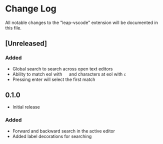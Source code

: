 # Change Log

All notable changes to the "leap-vscode" extension will be documented in this file.

## [Unreleased]

### Added
- Global search to search across open text editors
- Ability to match eol with `  ` and characters at eol with `c `
- Pressing enter will select the first match

## 0.1.0
- Initial release
### Added
- Forward and backward search in the active editor
- Added label decorations for searching
